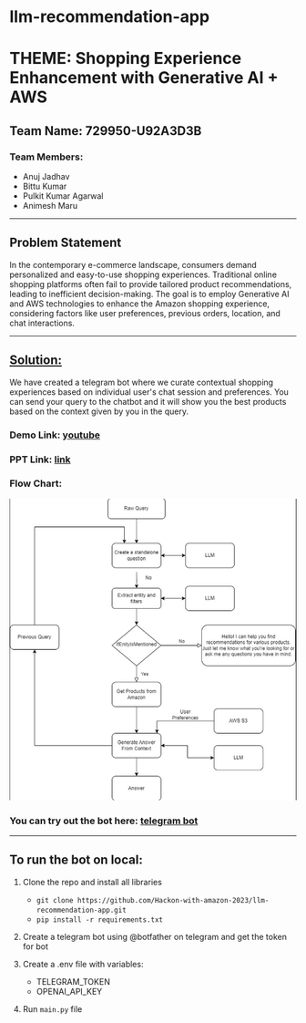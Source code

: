 # llm-recommendation-app


# THEME: Shopping Experience Enhancement with Generative AI + AWS

## Team Name: 729950-U92A3D3B

### Team Members:
- Anuj Jadhav
- Bittu Kumar
- Pulkit Kumar Agarwal
- Animesh Maru
---

## Problem Statement

In the contemporary e-commerce landscape, consumers demand personalized and easy-to-use shopping experiences. Traditional online shopping platforms often fail to provide tailored product recommendations, leading to inefficient decision-making. The goal is to employ Generative AI and AWS technologies to enhance the Amazon shopping experience, considering factors like user preferences, previous orders, location, and chat interactions.

---

## <u>Solution:</u>

We have created a telegram bot where we curate contextual shopping experiences based on individual user's chat session and preferences. 
You can send your query to the chatbot and it will show you the best products based on the context given by you in the query.

### Demo Link: [youtube](https://ider_video_link_aayenga)

### PPT Link: [link](https://docs.google.com/presentation/d/1qAZEzYsSzj9SHvJ3ff1mM5j19BHARMyd/edit?usp=sharing&ouid=115057851485032498036&rtpof=true&sd=true)


### Flow Chart:
![Flow Chart](image.png)


### You can try out the bot here: [telegram bot](https://t.me/AmazonProductSearchBot)

---

## To run the bot on local:
1. Clone the repo and install all libraries
    - ```git clone https://github.com/Hackon-with-amazon-2023/llm-recommendation-app.git```
    - ```pip install -r requirements.txt```

2. Create a telegram bot using @botfather on telegram and get the token for bot

3. Create a .env file with variables:
    - TELEGRAM_TOKEN
    - OPENAI_API_KEY

4. Run `main.py` file